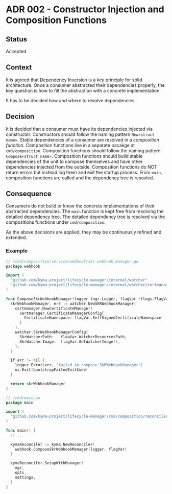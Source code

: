 # ADR 002 - Constructor Injection and Composition Functions

## Status

Accepted

## Context

It is agreed that [Dependency Inversion](https://medium.com/@inzuael/solid-dependency-inversion-principle-part-5-f5bec43ab22e) is a key principle for solid architecture.
Once a consumer abstracted their dependencies properly, the key question is how to fill the abstraction with a concrete implementation.

It has to be decided how and where to resolve dependencies.

## Decision

It is decided that a consumer must have its dependencies injected via constructor.
Constructors should follow the naming pattern `New<struct name>`.
Stable dependencies of a consumer are resolved in a *composition function*.
Composition functions live in a separate pacakge at `cmd/composition`.
Composition functions should follow the naming pattern `Compose<struct name>`.
Composition functions should build stable dependencies of the unit to compose themselves and have other dependencies injected from the outside.
Composition functions do NOT return errors but instead log them and exit the startup process.
From `main`, composition functions are called and the dependency tree is resovled.

## Consequence

Consumers do not build or know the concrete implementations of their abstracted dependencies.
The `main` function is kept free from resolving the detailed dependency tree.
The detailed dependency tree is resolved via the compositions functions under `cmd/composition`.

As the above decisions are applied, they may be continuously refined and extended.

### Example

```go
// /cmd/composition/service/webhook/skr_webhook_manager.go
package webhook

import (
  "github.com/kyma-project/lifecycle-manager/internal/watcher"
  "github.com/kyma-project/lifecycle-manager/internal/watcher/certmanager"
)

func ComposeSkrWebhookManager(logger logr.Logger, flagVar *flags.FlagVar) *watcher.SkrWebhookManager {
  skrWebhookManager, err := watcher.NewSKRWebhookManager(
    certmanager.NewCertificateManager(
      certmanager.CertificateManagerConfig{
        CertificateNamespace: flagVar.SelfSignedCertificateNamespace
      }
    ),
    watcher.SkrWebhookManagerConfig{
      SkrWatcherPath:   flagVar.WatcherResourcesPath,
      SkrWatcherImage:  flagVar.GetWatcherImage(),
    },
  )

  if err != nil {
    logger.Error(err, "failed to compose SKRWebhookManager")
    os.Exit(bootstrapFailedExitCode)
  }

  return skrWebhookManager
}
```

```go
// /cmd/main.go
package main

import (
  "github.com/kyma-project/lifecycle-manager/cmd/composition/reconciler"
)

func main() {
  // ...

  kymaReconciler := kyma.NewReconciler(
    webhook.ComposeSkrWebhookManager(logger, flagVar)
  )

  kymaReconciler.SetupWithManager(
    mgr,
    opts,
    settings,
  )
}
```
